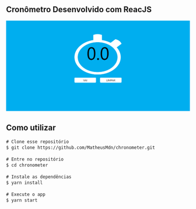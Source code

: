 ## Cronômetro Desenvolvido com ReacJS

![Chronometer](https://github.com/MatheusMdn/chronometer/blob/master/src/assets/chonometer.png)

 ## Como utilizar 
``` 
# Clone esse repositório
$ git clone https://github.com/MatheusMdn/chronometer.git

# Entre no repositório
$ cd chronometer

# Instale as dependências
$ yarn install

# Execute o app
$ yarn start
```
